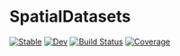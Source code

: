 # SpatialDatasets

[![Stable](https://img.shields.io/badge/docs-stable-blue.svg)](https://javierbarbero.github.io/SpatialDatasets.jl/stable)
[![Dev](https://img.shields.io/badge/docs-dev-blue.svg)](https://javierbarbero.github.io/SpatialDatasets.jl/dev)
[![Build Status](https://github.com/javierbarbero/SpatialDatasets.jl/workflows/CI/badge.svg)](https://github.com/javierbarbero/SpatialDatasets.jl/actions)
[![Coverage](https://codecov.io/gh/javierbarbero/SpatialDatasets.jl/branch/main/graph/badge.svg)](https://codecov.io/gh/javierbarbero/SpatialDatasets.jl)
